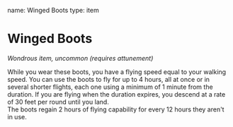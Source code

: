 name: Winged Boots
type: item

# Winged Boots 
_Wondrous item, uncommon (requires attunement)_ 

While you wear these boots, you have a flying speed equal to your walking speed. You can use the boots to fly for up to 4 hours, all at once or in several shorter flights, each one using a minimum of 1 minute from the duration. If you are flying when the duration expires, you descend at a rate of 30 feet per round until you land.    
The boots regain 2 hours of flying capability for every 12 hours they aren't in use. 